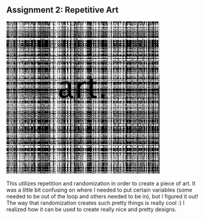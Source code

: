 ## Assignment 2: Repetitive Art

![](IM_Assignment2_Screenshot.png)

This utilizes repetition and randomization in order to create a piece of art. It was a little bit confusing on where I
needed to put certain variables (some needed to be out of the loop and others needed to be in), but I figured it out! The
way that randomization creates such pretty things is really cool :) I realized how it can be used to create really nice and
pretty designs.

